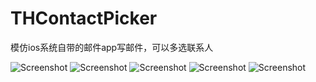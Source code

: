 THContactPicker
===============

模仿ios系统自带的邮件app写邮件，可以多选联系人

![Screenshot](https://raw.github.com/tristanhimmelman/THContactPicker/master/screenshot.png)
![Screenshot](https://raw.github.com/tristanhimmelman/THContactPicker/master/screenshot1.png)
![Screenshot](https://raw.github.com/tristanhimmelman/THContactPicker/master/screenshot2.png)
![Screenshot](https://raw.github.com/tristanhimmelman/THContactPicker/master/screenshot3.png)
![Screenshot](https://raw.github.com/tristanhimmelman/THContactPicker/master/screenshot4.png)
